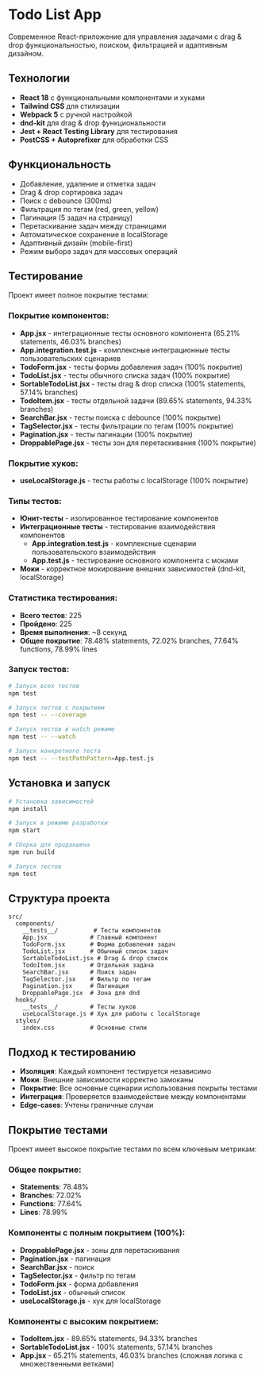 # Todo List App

Современное React-приложение для управления задачами с drag & drop функциональностью, поиском, фильтрацией и адаптивным дизайном.

## Технологии

- **React 18** с функциональными компонентами и хуками
- **Tailwind CSS** для стилизации
- **Webpack 5** с ручной настройкой
- **dnd-kit** для drag & drop функциональности
- **Jest + React Testing Library** для тестирования
- **PostCSS + Autoprefixer** для обработки CSS

## Функциональность

- Добавление, удаление и отметка задач
- Drag & drop сортировка задач
- Поиск с debounce (300ms)
- Фильтрация по тегам (red, green, yellow)
- Пагинация (5 задач на страницу)
- Перетаскивание задач между страницами
- Автоматическое сохранение в localStorage
- Адаптивный дизайн (mobile-first)
- Режим выбора задач для массовых операций

## Тестирование

Проект имеет полное покрытие тестами:

### Покрытие компонентов:
- **App.jsx** - интеграционные тесты основного компонента (65.21% statements, 46.03% branches)
- **App.integration.test.js** - комплексные интеграционные тесты пользовательских сценариев
- **TodoForm.jsx** - тесты формы добавления задач (100% покрытие)
- **TodoList.jsx** - тесты обычного списка задач (100% покрытие)
- **SortableTodoList.jsx** - тесты drag & drop списка (100% statements, 57.14% branches)
- **TodoItem.jsx** - тесты отдельной задачи (89.65% statements, 94.33% branches)
- **SearchBar.jsx** - тесты поиска с debounce (100% покрытие)
- **TagSelector.jsx** - тесты фильтрации по тегам (100% покрытие)
- **Pagination.jsx** - тесты пагинации (100% покрытие)
- **DroppablePage.jsx** - тесты зон для перетаскивания (100% покрытие)

### Покрытие хуков:
- **useLocalStorage.js** - тесты работы с localStorage (100% покрытие)

### Типы тестов:
- **Юнит-тесты** - изолированное тестирование компонентов
- **Интеграционные тесты** - тестирование взаимодействия компонентов
  - **App.integration.test.js** - комплексные сценарии пользовательского взаимодействия
  - **App.test.js** - тестирование основного компонента с моками
- **Моки** - корректное мокирование внешних зависимостей (dnd-kit, localStorage)

### Статистика тестирования:
- **Всего тестов**: 225
- **Пройдено**: 225
- **Время выполнения**: ~8 секунд
- **Общее покрытие**: 78.48% statements, 72.02% branches, 77.64% functions, 78.99% lines

### Запуск тестов:
```bash
# Запуск всех тестов
npm test

# Запуск тестов с покрытием
npm test -- --coverage

# Запуск тестов в watch режиме
npm test -- --watch

# Запуск конкретного теста
npm test -- --testPathPattern=App.test.js
```

## Установка и запуск

```bash
# Установка зависимостей
npm install

# Запуск в режиме разработки
npm start

# Сборка для продакшена
npm run build

# Запуск тестов
npm test
```

## Структура проекта

```
src/
  components/
    __tests__/          # Тесты компонентов
    App.jsx            # Главный компонент
    TodoForm.jsx       # Форма добавления задач
    TodoList.jsx       # Обычный список задач
    SortableTodoList.jsx # Drag & drop список
    TodoItem.jsx       # Отдельная задача
    SearchBar.jsx      # Поиск задач
    TagSelector.jsx    # Фильтр по тегам
    Pagination.jsx     # Пагинация
    DroppablePage.jsx  # Зона для dnd
  hooks/
    __tests__/         # Тесты хуков
    useLocalStorage.js # Хук для работы с localStorage
  styles/
    index.css          # Основные стили
```

## Подход к тестированию

- **Изоляция**: Каждый компонент тестируется независимо
- **Моки**: Внешние зависимости корректно замоканы
- **Покрытие**: Все основные сценарии использования покрыты тестами
- **Интеграция**: Проверяется взаимодействие между компонентами
- **Edge-cases**: Учтены граничные случаи

## Покрытие тестами

Проект имеет высокое покрытие тестами по всем ключевым метрикам:

### Общее покрытие:
- **Statements**: 78.48%
- **Branches**: 72.02%
- **Functions**: 77.64%
- **Lines**: 78.99%

### Компоненты с полным покрытием (100%):
- **DroppablePage.jsx** - зоны для перетаскивания
- **Pagination.jsx** - пагинация
- **SearchBar.jsx** - поиск
- **TagSelector.jsx** - фильтр по тегам
- **TodoForm.jsx** - форма добавления
- **TodoList.jsx** - обычный список
- **useLocalStorage.js** - хук для localStorage

### Компоненты с высоким покрытием:
- **TodoItem.jsx** - 89.65% statements, 94.33% branches
- **SortableTodoList.jsx** - 100% statements, 57.14% branches
- **App.jsx** - 65.21% statements, 46.03% branches (сложная логика с множественными ветками)